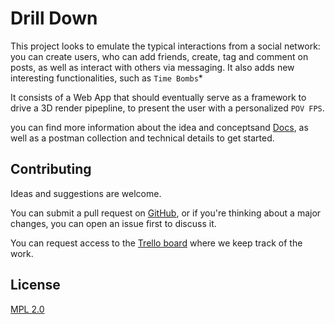 # Drill Down

This project looks to emulate the typical interactions from a social network: you can create users, who can add friends, create, tag and comment on posts, as well as interact with others via messaging. It also adds new interesting functionalities, such as `Time Bombs`*

It consists of a Web App that should eventually serve as a framework to drive a 3D render pipepline, to present the user with a personalized `POV FPS`. 

you can find more information about the idea and conceptsand [Docs](./docs/), as well as a postman collection and technical details to get started.


## Contributing

Ideas and suggestions are welcome.

You can submit a pull request on [GitHub](https://github.com/reveware/drill-down), or if you're thinking about a major changes, you can open an issue first to discuss it.

You can request access to the [Trello board](https://trello.com/b/mnqhXlP6) where we keep track of the work.
  
## License

[MPL 2.0](https://choosealicense.com/licenses/mpl-2.0/)